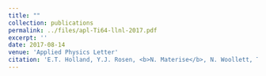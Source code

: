 ```yaml
---
title: ""
collection: publications
permalink: ../files/apl-Ti64-llnl-2017.pdf
excerpt: ''
date: 2017-08-14
venue: 'Applied Physics Letter'
citation: 'E.T. Holland, Y.J. Rosen, <b>N. Materise</b>, N. Woollett, T. Voisin, Y.M. Wang, S.G. Torres, J. Mireles, G. Carosi, and J. L DuBois. &quot; High-kinetic inductance additive manufactured superconducting microwave cavity.&quot; <i>Applied Physics Letters</i>. 111(20):202602, 2018., <a href="https://doi.org/10.1063/1.5000241">https://doi.org/10.1063/1.5000241</a>'
---
```

